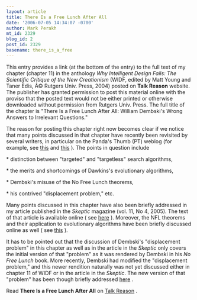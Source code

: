 ```yaml
---
layout: article
title: There Is a Free Lunch After All
date: '2006-07-05 14:34:07 -0700'
author: Mark Perakh
mt_id: 2329
blog_id: 2
post_id: 2329
basename: there_is_a_free
---
```

This entry provides a link (at the bottom of the entry) to the full text of my chapter (chapter 11) in the anthology _Why Intelligent Design Fails: The Scientific Critique of the New Creationism_ (WIDF, edited by Matt Young and Taner Edis, Â© Rutgers Univ. Press, 2004) posted on **Talk Reason** website.  The publisher has granted permission to post this material online with the proviso that the posted text would not be either printed or otherwise downloaded without permission from Rutgers Univ. Press. The full title of the chapter is "There Is a Free Lunch After All: William Dembski's Wrong Answers to Irrelevant Questions."

The reason for posting this chapter right now becomes clear if we notice that many points discussed in that chapter have recently been revisited by several writers, in particular on the Panda's Thumb (PT) weblog (for example, see [this](http://www.pandasthumb.org/archives/2006/06/intelligent_des_28.html) and [this](http://www.pandasthumb.org/archives/2006/07/target_target_w_1.html) ). The points in question include 

\*	distinction between "targeted" and "targetless" search algorithms, 

\*	the merits and shortcomings of Dawkins's evolutionary algorithms, 

\*	Dembski's misuse of the No Free Lunch theorems, 

\*	his contrived "displacement problem," etc. 

Many points discussed in this chapter have also been briefly addressed in my article published in the _Skeptic_ magazine (vol. 11, No 4, 2005). The text of that article is available online ( see [here](http://www.talkreason.org/articles/Skeptic_paper.cfm) ). Moreover, the NFL theorems and their application to evolutionary algorithms have been briefly discussed online as well ( see [this](http://www.talkreason.org/articles/orr.cfm) ). 

It has to be pointed out that the discussion of Dembski's "displacement problem" in this chapter as well as in the article in the _Skeptic_ only covers the initial version of that "problem" as it was rendered by Dembski in his _No Free Lunch_ book.  More recently,  Dembski had modified the "displacement problem," and this newer rendition naturally was not yet discussed either in chapter 11 of WIDF or in the article in the _Skeptic_. The new version of that "problem" has been though briefly addressed [here](http://www.talkreason.org/articles/newmath.cfm) . 

Read **There Is a Free Lunch After All** on [Talk Reason](http://www.talkreason.org/articles/Chap11.pdf) .

